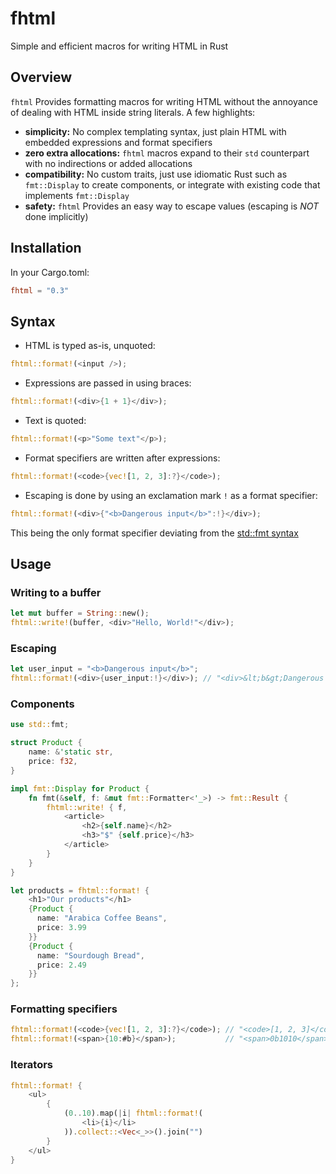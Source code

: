 # fhtml

Simple and efficient macros for writing HTML in Rust

## Overview

`fhtml` Provides formatting macros for writing HTML without the annoyance of dealing with HTML inside string literals. A few highlights:

- **simplicity:** No complex templating syntax, just plain HTML with embedded expressions and format specifiers
- **zero extra allocations:** `fhtml` macros expand to their `std` counterpart with no indirections or added allocations
- **compatibility:** No custom traits, just use idiomatic Rust such as `fmt::Display` to create components, or integrate with existing code that implements `fmt::Display`
- **safety:** `fhtml` Provides an easy way to escape values (escaping is *NOT* done implicitly)

## Installation

In your Cargo.toml:

```toml
fhtml = "0.3"
```

## Syntax

- HTML is typed as-is, unquoted:
```rust
fhtml::format!(<input />);
```
- Expressions are passed in using braces:
```rust
fhtml::format!(<div>{1 + 1}</div>);
```
- Text is quoted:
```rust
fhtml::format!(<p>"Some text"</p>);
```
- Format specifiers are written after expressions:
```rust
fhtml::format!(<code>{vec![1, 2, 3]:?}</code>);
```
- Escaping is done by using an exclamation mark `!` as a format specifier:
```rust
fhtml::format!(<div>{"<b>Dangerous input</b>":!}</div>);
```
This being the only format specifier deviating from the [std::fmt syntax](https://doc.rust-lang.org/stable/std/fmt/index.html#syntax)

## Usage

### Writing to a buffer

```rust
let mut buffer = String::new();
fhtml::write!(buffer, <div>"Hello, World!"</div>);
```

### Escaping

```rust
let user_input = "<b>Dangerous input</b>";
fhtml::format!(<div>{user_input:!}</div>); // "<div>&lt;b&gt;Dangerous input&lt;/b&gt;</div>"
```

### Components

```rust
use std::fmt;

struct Product {
    name: &'static str,
    price: f32,
}

impl fmt::Display for Product {
    fn fmt(&self, f: &mut fmt::Formatter<'_>) -> fmt::Result {
        fhtml::write! { f,
            <article>
                <h2>{self.name}</h2>
                <h3>"$" {self.price}</h3>
            </article>
        }
    }
}

let products = fhtml::format! {
    <h1>"Our products"</h1>
    {Product {
      name: "Arabica Coffee Beans",
      price: 3.99
    }}
    {Product {
      name: "Sourdough Bread",
      price: 2.49
    }}
};
```

### Formatting specifiers

```rust
fhtml::format!(<code>{vec![1, 2, 3]:?}</code>); // "<code>[1, 2, 3]</code>"
fhtml::format!(<span>{10:#b}</span>);           // "<span>0b1010</span>"
```

### Iterators

```rust
fhtml::format! {
    <ul>
        {
            (0..10).map(|i| fhtml::format!(
                <li>{i}</li>
            )).collect::<Vec<_>>().join("")
        }
    </ul>
}
```
